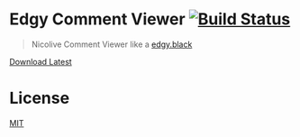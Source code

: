 # Edgy Comment Viewer [![Build Status][travis-image]][travis]

> Nicolive Comment Viewer like a [edgy.black][0]

[Download Latest](https://github.com/59naga/edgy-comment-viewer/releases/latest)

[0]: http://edgy.black/

License
===
[MIT][License]

[License]: http://59naga.mit-license.org/

[travis-image]: https://travis-ci.org/59naga/edgy-comment-viewer.svg?branch=master
[travis]: https://travis-ci.org/59naga/edgy-comment-viewer